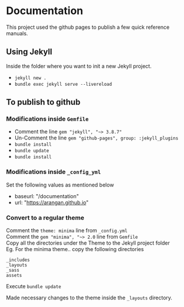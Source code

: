 # Documentation

This project used the github pages to publish a few quick reference manuals.

## Using Jekyll

Inside the folder where you want to init a new Jekyll project.

- `jekyll new .`
- `bundle exec jekyll serve --livereload`

## To publish to github

### Modifications inside `Gemfile`

- Comment the line `gem "jekyll", "~> 3.8.7"`
- Un-Comment the line `gem "github-pages", group: :jekyll_plugins`
- `bundle install`
- `bundle update`
- `bundle install`

### Modifications inside `_config_yml`

Set the following values as mentioned below

- baseurl: "/documentation"
- url: "https://arangan.github.io"

### Convert to a regular theme

Comment the `theme: minima` line from `_config.yml`  
Comment the `gem "minima", "~> 2.0` line from `Gemfile`  
Copy all the directories under the Theme to the Jekyll project folder  
Eg. For the minima theme.. copy the following directories

```text
_includes  
_layouts  
_sass  
assets  
```

Execute `bundle update`

Made necessary changes to the theme inside the `_layouts` directory.
